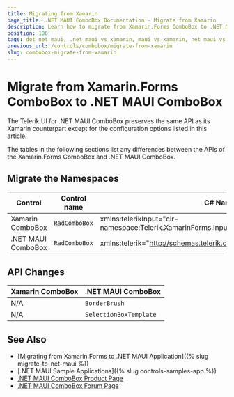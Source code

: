 ```yaml
---
title: Migrating from Xamarin
page_title: .NET MAUI ComboBox Documentation - Migrate from Xamarin
description: Learn how to migrate from Xamarin.Forms ComboBox to .NET MAUI ComboBox control.
position: 100
tags: dot net maui, .net maui vs xamarin, maui vs xamarin, net maui vs xamarin, migration, xamarin.forms
previous_url: /controls/combobox/migrate-from-xamarin
slug: combobox-migrate-from-xamarin
---
```


# Migrate from Xamarin.Forms ComboBox to .NET MAUI ComboBox

The Telerik UI for .NET MAUI ComboBox preserves the same API as its Xamarin counterpart except for the configuration options listed in this article.

The tables in the following sections list any differences between the APIs of the Xamarin.Forms ComboBox and .NET MAUI ComboBox.

## Migrate the Namespaces

| Control | Control name | C# Namespace| XAML Namespcace |
| --------------- | --------------- | --------------- | --------------------------------------------------- |
| Xamarin ComboBox | `RadComboBox` | xmlns:telerikInput="clr-namespace:Telerik.XamarinForms.Input;assembly=Telerik.XamarinForms.Input" | using Telerik.XamarinForms.Input; |
| .NET MAUI ComboBox | `RadComboBox` |  xmlns:telerik="http://schemas.telerik.com/2022/xaml/maui" | using Telerik.Maui.Controls; |

## API Changes

| Xamarin ComboBox | .NET MAUI ComboBox |
| ------------- | --------------- |
| N/A | `BorderBrush` |
| N/A | `SelectionBoxTemplate` |

## See Also

* [Migrating from Xamarin.Forms to .NET MAUI Application]({% slug migrate-to-net-maui %})
* [.NET MAUI Sample Applications]({% slug controls-samples-app %})
* [.NET MAUI ComboBox Product Page](https://www.telerik.com/maui-ui/checkbox)
* [.NET MAUI ComboBox Forum Page](https://www.telerik.com/forums/maui?tagId=1937)
